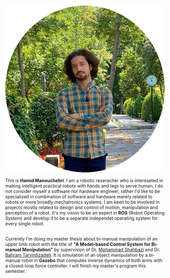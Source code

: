 
![my_image](./img/bio_image/about_img.png)

This is <b>Hamid Manouchehri</b>. I am a robotic reseracher who is intereseted in making intelligent practical robots
with hands and legs to serve human. 
I do not consider myself a software nor hardware engineer, 
rather I'd like to be specialized in combination of software and hardware merely related to robots
or more broadly mechatronics systems. 
I am keen to be involved in projects mostly related to design and control of motion,
manipulation and perception of a robot.
It's my vision to be an expert in <b>ROS</b> (Robot Operating System) and 
develop it to be a separate independet operating system for every single robot.
<br><br>

Currently I'm doing my master thesis about bi-manual manipulation of an upper limb robot
with the title of <b>"A Model-based Control System for Bi-manual Manipulation"</b> 
by supervision of Dr. <a href="https://mech.iust.ac.ir/en/faculty/dr-mohammad-shahbazi/">Mohammad Shahbazi</a> and 
Dr. <a href="https://profile.ut.ac.ir/en/~bahram">Bahram Tarvirdizadeh</a>. 
It is simulation of an object manipulation by a bi-manual robot in <b>Gazebo</b> that
computes inverse dynamics of both arms with a closed-loop force controller. I will finish my master's program this semester.

